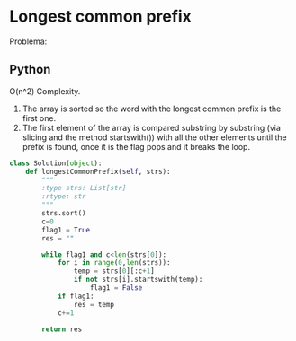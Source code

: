 # Longest common prefix

Problema: 

## Python
O(n^2) Complexity.
1. The array is sorted so the word with the longest common prefix is the first one.
2. The first element of the array is compared substring by substring (via slicing and the method startswith()) with all the other elements until the prefix is found, once it is the flag pops and it breaks the loop.
```Python
class Solution(object):
    def longestCommonPrefix(self, strs):
        """
        :type strs: List[str]
        :rtype: str
        """
        strs.sort()
        c=0
        flag1 = True
        res = ""

        while flag1 and c<len(strs[0]):
            for i in range(0,len(strs)):
                temp = strs[0][:c+1]
                if not strs[i].startswith(temp):
                    flag1 = False
            if flag1:
                res = temp
            c+=1
                
        return res
```
